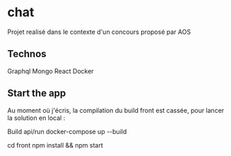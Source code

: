 # chat

Projet realisé dans le contexte d'un concours proposé par AOS

## Technos

Graphql
Mongo
React
Docker

## Start the app
Au moment où j'écris, la compilation du build front est cassée, pour lancer la solution en local :

Build api/run
docker-compose up --build

cd front
npm install && npm start


